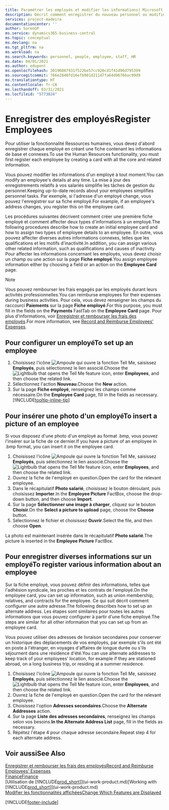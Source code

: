 ```yaml
---
title: Paramétrer les employés et modifier les informations| Microsoft Docs
description: Décrit comment enregistrer du nouveau personnel ou modifier les informations concernant le personnel existant.
services: project-madeira
documentationcenter: ''
author: SorenGP
ms.service: dynamics365-business-central
ms.topic: conceptual
ms.devlang: na
ms.tgt_pltfrm: na
ms.workload: na
ms.search.keywords: personnel, people, employee, staff, HR
ms.date: 04/01/2021
ms.author: edupont
ms.openlocfilehash: 30196087931f522be57cc920cd1f41d96d795399
ms.sourcegitcommit: 766e2840fd16efb901d211d7fa64d96766ac99d9
ms.translationtype: HT
ms.contentlocale: fr-CA
ms.lasthandoff: 03/31/2021
ms.locfileid: "5773824"
---
```

# <a name="register-employees"></a><span data-ttu-id="c67d6-103">Enregistrer des employés</span><span class="sxs-lookup"><span data-stu-id="c67d6-103">Register Employees</span></span>
<span data-ttu-id="c67d6-104">Pour utiliser la fonctionnalité Ressources humaines, vous devez d'abord enregistrer chaque employé en créant une fiche contenant les informations de base et connexes.</span><span class="sxs-lookup"><span data-stu-id="c67d6-104">To use the Human Resources functionality, you must first register each employee by creating a card with all the core and related information.</span></span>

<span data-ttu-id="c67d6-105">Vous pouvez modifier les informations d'un employé à tout moment.</span><span class="sxs-lookup"><span data-stu-id="c67d6-105">You can modify an employee's details at any time.</span></span> <span data-ttu-id="c67d6-106">La mise à jour des enregistrements relatifs à vos salariés simplifie les tâches de gestion du personnel.</span><span class="sxs-lookup"><span data-stu-id="c67d6-106">Keeping up-to-date records about your employees simplifies personnel tasks.</span></span> <span data-ttu-id="c67d6-107">Par exemple, si l'adresse d'un employé change, vous pouvez l'enregistrer sur sa fiche employé.</span><span class="sxs-lookup"><span data-stu-id="c67d6-107">For example, if an employee's address changes, you register this on the employee card.</span></span>

<span data-ttu-id="c67d6-108">Les procédures suivantes décrivent comment créer une première fiche employé et comment affecter deux types d'informations à un employé.</span><span class="sxs-lookup"><span data-stu-id="c67d6-108">The following procedures describe how to create an initial employee card and how to assign two types of employee details to an employee.</span></span> <span data-ttu-id="c67d6-109">En outre, vous pouvez affecter diverses autres informations connexes, telles que les qualifications et les motifs d'inactivité.</span><span class="sxs-lookup"><span data-stu-id="c67d6-109">In addition, you can assign various other related information, such as qualifications and causes of inactivity.</span></span> <span data-ttu-id="c67d6-110">Pour affecter les informations concernant les employés, vous devez choisir un champ ou une action sur la page **Fiche employé**.</span><span class="sxs-lookup"><span data-stu-id="c67d6-110">You assign employee information either by choosing a field or an action on the **Employee Card** page.</span></span>

> [!NOTE]  
> <span data-ttu-id="c67d6-111">Vous pouvez rembourser les frais engagés par les employés durant leurs activités professionnelles.</span><span class="sxs-lookup"><span data-stu-id="c67d6-111">You can reimburse employees for their expenses during business activities.</span></span> <span data-ttu-id="c67d6-112">Pour cela, vous devez renseigner les champs du raccourci **Paiements** sur la page **Fiche employé**.</span><span class="sxs-lookup"><span data-stu-id="c67d6-112">For this purpose, you must fill in the fields on the **Payments** FastTab on the **Employee Card** page.</span></span> <span data-ttu-id="c67d6-113">Pour plus d'informations, voir [Enregistrer et rembourser les frais des employés](finance-how-record-reimburse-employee-expenses.md).</span><span class="sxs-lookup"><span data-stu-id="c67d6-113">For more information, see [Record and Reimburse Employees' Expenses](finance-how-record-reimburse-employee-expenses.md).</span></span>

## <a name="to-set-up-an-employee"></a><span data-ttu-id="c67d6-114">Pour configurer un employé</span><span class="sxs-lookup"><span data-stu-id="c67d6-114">To set up an employee</span></span>
1. <span data-ttu-id="c67d6-115">Choisissez l'icône ![Ampoule qui ouvre la fonction Tell Me](media/ui-search/search_small.png "Dites-moi ce que vous voulez faire"), saisissez **Employés**, puis sélectionnez le lien associé.</span><span class="sxs-lookup"><span data-stu-id="c67d6-115">Choose the ![Lightbulb that opens the Tell Me feature](media/ui-search/search_small.png "Tell me what you want to do") icon, enter **Employees**, and then choose the related link.</span></span>
2. <span data-ttu-id="c67d6-116">Sélectionnez l'action **Nouveau**.</span><span class="sxs-lookup"><span data-stu-id="c67d6-116">Choose the **New** action.</span></span>
3. <span data-ttu-id="c67d6-117">Sur la page **Fiche employé**, renseignez les champs comme nécessaire.</span><span class="sxs-lookup"><span data-stu-id="c67d6-117">On the **Employee Card** page, fill in the fields as necessary.</span></span> [!INCLUDE[tooltip-inline-tip](includes/tooltip-inline-tip_md.md)]

## <a name="to-insert-a-picture-of-an-employee"></a><span data-ttu-id="c67d6-118">Pour insérer une photo d'un employé</span><span class="sxs-lookup"><span data-stu-id="c67d6-118">To insert a picture of an employee</span></span>
<span data-ttu-id="c67d6-119">Si vous disposez d'une photo d'un employé au format .bmp, vous pouvez l'insérer sur la fiche de ce dernier.</span><span class="sxs-lookup"><span data-stu-id="c67d6-119">If you have a picture of an employee in .bmp format, you can insert it on the employee card.</span></span>

1. <span data-ttu-id="c67d6-120">Choisissez l'icône ![Ampoule qui ouvre la fonction Tell Me](media/ui-search/search_small.png "Dites-moi ce que vous voulez faire"), saisissez **Employés**, puis sélectionnez le lien associé.</span><span class="sxs-lookup"><span data-stu-id="c67d6-120">Choose the ![Lightbulb that opens the Tell Me feature](media/ui-search/search_small.png "Tell me what you want to do") icon, enter **Employees**, and then choose the related link.</span></span>
2. <span data-ttu-id="c67d6-121">Ouvrez la fiche de l'employé en question.</span><span class="sxs-lookup"><span data-stu-id="c67d6-121">Open the card for the relevant employee.</span></span>
3. <span data-ttu-id="c67d6-122">Dans le récapitulatif **Photo salarié**, choisissez le bouton déroulant, puis choisissez **Importer**.</span><span class="sxs-lookup"><span data-stu-id="c67d6-122">In the **Employee Picture** FactBox, choose the drop-down button, and then choose **Import**.</span></span>
4. <span data-ttu-id="c67d6-123">Sur la page **Sélectionner une image à charger**, cliquez sur le bouton **Choisir**.</span><span class="sxs-lookup"><span data-stu-id="c67d6-123">On the **Select a picture to upload** page, choose the **Choose** button.</span></span>
5. <span data-ttu-id="c67d6-124">Sélectionnez le fichier et choisissez **Ouvrir**.</span><span class="sxs-lookup"><span data-stu-id="c67d6-124">Select the file, and then choose **Open**.</span></span>

<span data-ttu-id="c67d6-125">La photo est maintenant insérée dans le récapitulatif **Photo salarié**.</span><span class="sxs-lookup"><span data-stu-id="c67d6-125">The picture is inserted in the **Employee Picture** FactBox.</span></span>

## <a name="to-register-various-information-about-an-employee"></a><span data-ttu-id="c67d6-126">Pour enregistrer diverses informations sur un employé</span><span class="sxs-lookup"><span data-stu-id="c67d6-126">To register various information about an employee</span></span>
<span data-ttu-id="c67d6-127">Sur la fiche employé, vous pouvez définir des informations, telles que l'adhésion syndicale, les proches et les contrats de l'employé.</span><span class="sxs-lookup"><span data-stu-id="c67d6-127">On the employee card, you can set up information, such as union membership, relatives, and contracts for the employee.</span></span> <span data-ttu-id="c67d6-128">Ce qui suit décrit comment configurer une autre adresse.</span><span class="sxs-lookup"><span data-stu-id="c67d6-128">The following describes how to set up an alternate address.</span></span> <span data-ttu-id="c67d6-129">Les étapes sont similaires pour toutes les autres informations que vous pouvez configurer à partir d'une fiche employé.</span><span class="sxs-lookup"><span data-stu-id="c67d6-129">The steps are similar for all other information that you can set up from an employee card.</span></span>

<span data-ttu-id="c67d6-130">Vous pouvez utiliser des adresses de livraison secondaires pour conserver un historique des déplacements de vos employés, par exemple s'ils ont été en poste à l'étranger, en voyages d'affaires de longue durée ou s'ils séjournent dans une résidence d'été.</span><span class="sxs-lookup"><span data-stu-id="c67d6-130">You can use alternate addresses to keep track of your employees’ location, for example if they are stationed abroad, on a long business trip, or residing at a summer residence.</span></span>

1. <span data-ttu-id="c67d6-131">Choisissez l'icône ![Ampoule qui ouvre la fonction Tell Me](media/ui-search/search_small.png "Dites-moi ce que vous voulez faire"), saisissez **Employés**, puis sélectionnez le lien associé.</span><span class="sxs-lookup"><span data-stu-id="c67d6-131">Choose the ![Lightbulb that opens the Tell Me feature](media/ui-search/search_small.png "Tell me what you want to do") icon, enter **Employees**, and then choose the related link.</span></span>
2. <span data-ttu-id="c67d6-132">Ouvrez la fiche de l'employé en question.</span><span class="sxs-lookup"><span data-stu-id="c67d6-132">Open the card for the relevant employee.</span></span>
3. <span data-ttu-id="c67d6-133">Choisissez l'option **Adresses secondaires**.</span><span class="sxs-lookup"><span data-stu-id="c67d6-133">Choose the **Alternate Addresses** action.</span></span>
4. <span data-ttu-id="c67d6-134">Sur la page **Liste des adresses secondaires**, renseignez les champs selon vos besoins.</span><span class="sxs-lookup"><span data-stu-id="c67d6-134">**In the Alternate Address List** page, fill in the fields as necessary.</span></span>
5. <span data-ttu-id="c67d6-135">Répétez l'étape 4 pour chaque adresse secondaire.</span><span class="sxs-lookup"><span data-stu-id="c67d6-135">Repeat step 4 for each alternate address.</span></span>

## <a name="see-also"></a><span data-ttu-id="c67d6-136">Voir aussi</span><span class="sxs-lookup"><span data-stu-id="c67d6-136">See Also</span></span>
[<span data-ttu-id="c67d6-137">Enregistrer et rembourser les frais des employés</span><span class="sxs-lookup"><span data-stu-id="c67d6-137">Record and Reimburse Employees' Expenses</span></span>](finance-how-record-reimburse-employee-expenses.md)  
[<span data-ttu-id="c67d6-138">Finance</span><span class="sxs-lookup"><span data-stu-id="c67d6-138">Finance</span></span>](finance.md)  
<span data-ttu-id="c67d6-139">[Utilisation de [!INCLUDE[prod_short](includes/prod_short.md)]](ui-work-product.md)</span><span class="sxs-lookup"><span data-stu-id="c67d6-139">[Working with [!INCLUDE[prod_short](includes/prod_short.md)]](ui-work-product.md)</span></span>  
[<span data-ttu-id="c67d6-140">Modifier les fonctionnalités affichées</span><span class="sxs-lookup"><span data-stu-id="c67d6-140">Change Which Features are Displayed</span></span>](ui-experiences.md)


[!INCLUDE[footer-include](includes/footer-banner.md)]